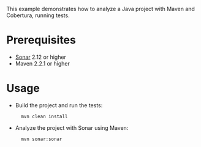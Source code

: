 This example demonstrates how to analyze a Java project with Maven and Cobertura, running tests.

Prerequisites
=============
* [Sonar](http://www.sonarsource.org/downloads/) 2.12 or higher
* Maven 2.2.1 or higher

Usage
=====
* Build the project and run the tests:

        mvn clean install

* Analyze the project with Sonar using Maven:

        mvn sonar:sonar



